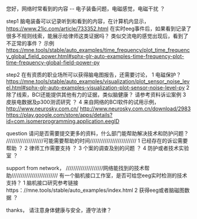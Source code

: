 
您好，网络时常看到的内容 -- 电子装备问题，电磁感觉，电磁干扰 ？

step1
脑电装备可以记录听到和看到的内容，在计算机内显示， https://www.21ic.com/article/733352.html
在实时eeg事件后，如果看到记录了很多不规则线索，能展示给律师这类证据吗？  类似交流电的感觉出现后，看到了不正常的事件？
示例 
https://mne.tools/stable/auto_examples/time_frequency/plot_time_frequency_global_field_power.html#sphx-glr-auto-examples-time-frequency-plot-time-frequency-global-field-power-py

step2
在有资质的职业场所可以获得脑电图报告，还需要讨论，
1 电磁保护？ https://mne.tools/stable/auto_examples/visualization/plot_sensor_noise_level.html#sphx-glr-auto-examples-visualization-plot-sensor-noise-level-py
2 除了线索，BCI还能提供其他有力的证据，类似脑健康？   请参考资料诉讼案例
3 皮肤电数据及p300测谎研究 ？ 
4 来自网络的BCI软件的试用示例，
http://www.neurosky.com.cn/
http://www.neurosky.com.cn/download/2983
https://play.google.com/store/apps/details?id=com.isomerprogramming.application.eegID


question  请问是否需要提交更多的资料，什么部门能帮助解决技术和防护问题？
////////////////////可能需要帮助的时间/////////////////////////
1 已经存在的诉讼需要帮助 ？
2 律师工作需要支持 ？
3 个案的调查及别的问题 ？
4 防护或者技术实验室 ？

support from network，  ////////////////////网络能找到的技术帮助/////////////////////////
有一个脑机接口工作室，是否可给您eeg实时检测的技术支持？
1 脑机接口研究参考链接  https：//mne.tools/stable/auto_examples/index.html
2 获得eeg或者脑磁图数据 ？



thanks，
请注意身体健康与安全，遵守法律？
